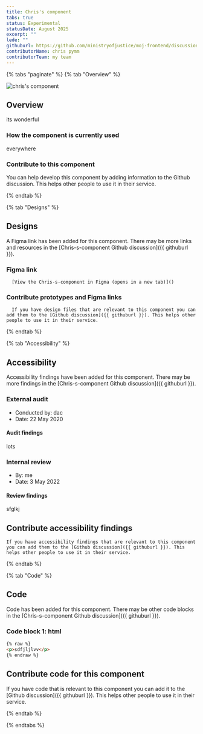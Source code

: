 ```yaml
---
title: Chris's component
tabs: true
status: Experimental
statusDate: August 2025
excerpt: ""
lede: ""
githuburl: https://github.com/ministryofjustice/moj-frontend/discussions/xxx
contributorName: chris pymm
contributorTeam: my team
---
```


{% tabs "paginate" %}
{% tab "Overview" %}

<div class="img-container">
  <img src="/assets/images/submission-1755679916240/Screenshot-2025-04-02-at-14.53.39.png" alt="chris's component" />
</div>

## Overview
its wonderful

### How the component is currently used

everywhere

### Contribute to this component
You can help develop this component by adding information to the Github discussion. This helps other people to use it in their service.

{% endtab %}

{% tab "Designs" %}

## Designs

A Figma link has been added for this component. There may be more links and resources in the [Chris-s-component Github discussion]({{ githuburl }}).


### Figma link

      [View the Chris-s-component in Figma (opens in a new tab)]()


### Contribute prototypes and Figma links

      If you have design files that are relevant to this component you can add them to the [Github discussion]({{ githuburl }}). This helps other people to use it in their service.

{% endtab %}

{% tab "Accessibility" %}

## Accessibility

Accessibility findings have been added for this component. There may be more findings in the [Chris-s-component Github discussion]({{ githuburl }}).


### External audit

* Conducted by: dac
* Date: 22 May 2020

#### Audit findings

lots
### Internal review

* By: me
* Date: 3 May 2022

#### Review findings

sfglkj

## Contribute accessibility findings

    If you have accessibility findings that are relevant to this component you can add them to the [Github discussion]({{ githuburl }}). This helps other people to use it in their service.

{% endtab %}

{% tab "Code" %}

## Code

Code has been added for this component. There may be other code blocks in the [Chris-s-component Github discussion]({{ githuburl }}).


### Code block 1: html

<div class="app-example__code" data-module="app-copy">

```html
{% raw %}
<p>sdfjljlvv</p>
{% endraw %}
```

</div>




## Contribute code for this component

If you have code that is relevant to this component you can add it to the [Github discussion]({{ githuburl }}). This helps other people to use it in their service.

{% endtab %}

{% endtabs %}
